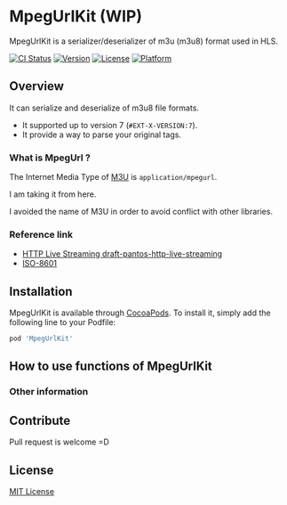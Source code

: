 MpegUrlKit (WIP)
=======
MpegUrlKit is a serializer/deserializer of m3u (m3u8) format used in HLS.

[![CI Status](http://img.shields.io/travis/soranoba/MpegUrlKit.svg?style=flat)](https://travis-ci.org/soranoba/MpegUrlKit)
[![Version](https://img.shields.io/cocoapods/v/MpegUrlKit.svg?style=flat)](http://cocoapods.org/pods/MpegUrlKit)
[![License](https://img.shields.io/cocoapods/l/MpegUrlKit.svg?style=flat)](http://cocoapods.org/pods/MpegUrlKit)
[![Platform](https://img.shields.io/cocoapods/p/MpegUrlKit.svg?style=flat)](http://cocoapods.org/pods/MpegUrlKit)

## Overview

It can serialize and deserialize of m3u8 file formats.

- It supported up to version 7 (`#EXT-X-VERSION:7`).
- It provide a way to parse your original tags.

### What is MpegUrl ?

The Internet Media Type of [M3U](https://en.wikipedia.org/wiki/M3U) is `application/mpegurl`.

I am taking it from here.

I avoided the name of M3U in order to avoid conflict with other libraries.

### Reference link

- [HTTP Live Streaming draft-pantos-http-live-streaming](https://tools.ietf.org/html/draft-pantos-http-live-streaming-20)
- [ISO-8601](http://www.iso.org/iso/catalogue_detail?csnumber=40874)

## Installation

MpegUrlKit is available through [CocoaPods](http://cocoapods.org). To install
it, simply add the following line to your Podfile:

```ruby
pod 'MpegUrlKit'
```

## How to use functions of MpegUrlKit

### Other information

## Contribute

Pull request is welcome =D

## License

[MIT License](LICENSE)
